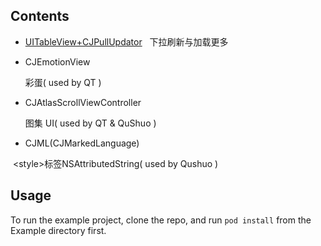## Contents

* [UITableView+CJPullUpdator](https://github.com/fminorwang/CJUIKit/wiki/UITableView-CJUIKit)
  
  下拉刷新与加载更多
 
* CJEmotionView

  彩蛋( used by QT )
 
* CJAtlasScrollViewController

  图集 UI( used by QT & QuShuo )
  
* CJML(CJMarkedLanguage)

  \<style>标签NSAttributedString( used by Qushuo )
 
## Usage

To run the example project, clone the repo, and run `pod install` from the Example directory first.
